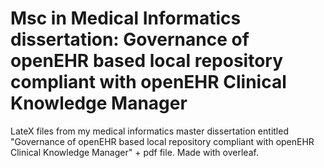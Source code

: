 # Msc in Medical Informatics dissertation: Governance of openEHR based local repository compliant with openEHR Clinical Knowledge Manager

LateX files from my medical informatics master dissertation entitled "Governance of openEHR based local repository compliant with openEHR Clinical Knowledge Manager" + pdf file. Made with overleaf.
